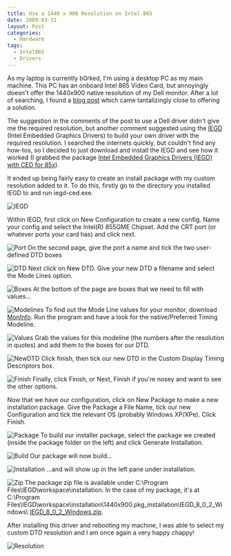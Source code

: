 ```yaml
---
title: Use a 1440 x 900 Resolution on Intel 865
date: 2009-03-31
layout: Post
categories:
  - Hardware
tags:
  - Intel865
  - Drivers
---
```


As my laptop is currently b0rked, I'm using a desktop PC as my main machine. This PC has an onboard Intel 865 Video Card, but annoyingly doesn't offer the 1440x900 native resolution of my Dell monitor. After a lot of searching, I found a [blog post](http://www.jjclements.co.uk/index.php/2007/07/19/intel-gfx-driver-resolution-fix/) which came tantalizingly close to offering a solution.

<!-- more -->

The suggestion in the comments of the post to use a Dell driver didn't give me the required resolution, but another comment suggested using the [IEGD](http://downloadcenter.intel.com/Product_Filter.aspx?ProductID=2159) (Intel Embedded Graphics Drivers) to build your own driver with the required resolution. I searched the internets quickly, but couldn't find any how-tos, so I decided to just download and install the IEGD and see how it worked (I grabbed the package
[Intel Embedded Graphics Drivers (IEGD) with CED for 85x](http://downloadcenter.intel.com/Detail_Desc.aspx?agr=Y&ProductID=2159&DwnldID=16732&strOSs=44&OSFullName=Windows*%20XP%20Professional&lang=eng)).

It ended up being fairly easy to create an install package with my custom resolution added to it. To do this, firstly go to the directory you installed IEGD to and run iegd-ced.exe.

![IEGD](http://static.honeychurch.org/images/IEGD/IEGD.jpg)

Within IEGD, first click on New Configuration to create a new config. Name your config and select the Intel(R) 855GME Chipset. Add the CRT port (or whatever ports your card has) and click next.

![Port](http://static.honeychurch.org/images/IEGD/Config1.jpg)
On the second page, give the port a name and tick the two user-defined DTD boxes

![DTD](http://static.honeychurch.org/images/IEGD/Config2.jpg)
Next click on New DTD. Give your new DTD a filename and select the Mode Lines option.

![Boxes](http://static.honeychurch.org/images/IEGD/DTD1.jpg)
At the bottom of the page are boxes that we need to fill with values...

![Modelines](http://static.honeychurch.org/images/IEGD/DTD2.jpg)
To find out the Mode Line values for your monitor, download [MonInfo](http://www.entechtaiwan.com/util/moninfo.shtm). Run the program and have a look for the native/Preferred Timing Modeline.

![Values](http://static.honeychurch.org/images/IEGD/MonInfo.jpg)
Grab the values for this modeline (the numbers after the resolution in quotes) and add them to the boxes for our DTD.

![NewDTD](http://static.honeychurch.org/images/IEGD/DTD3.jpg)
Click finish, then tick our new DTD in the Custom Display Timing Descriptors box.

![Finish](http://static.honeychurch.org/images/IEGD/Config3.jpg)
Finally, click Finish, or Next, Finish if you're nosey and want to see the other options.

Now that we have our configuration, click on New Package to make a new installation package. Give the Package a File Name, tick our new Configuration and tick the relevant OS (probably Windows XP/XPe). Click Finish.

![Package](http://static.honeychurch.org/images/IEGD/Package.jpg)
To build our installer package, select the package we created (inside the package folder on the left) and click Generate Installation.

![Build](http://static.honeychurch.org/images/IEGD/Installation.jpg)
Our package will now build...

![Installation](http://static.honeychurch.org/images/IEGD/Building.jpg)
...and will show up in the left pane under installation.

![Zip](http://static.honeychurch.org/images/IEGD/Built.jpg)
The package zip file is available under C:\Program Files\IEGD\workspace\installation\. In the case of my package, it's at C:\Program Files\IEGD\workspace\installation\1440x900.pkg_installation\IEGD_8_0_2_Windows\ [IEGD_8_0_2_Windows.zip](http://static.honeychurch.org/images/IEGD/IEGD_8_0_2_Windows.zip).

After installing this driver and rebooting my machine, I was able to select my custom DTD resolution and I am once again a very happy chappy!

![Resolution](http://static.honeychurch.org/images/IEGD/NewRes.jpg)

